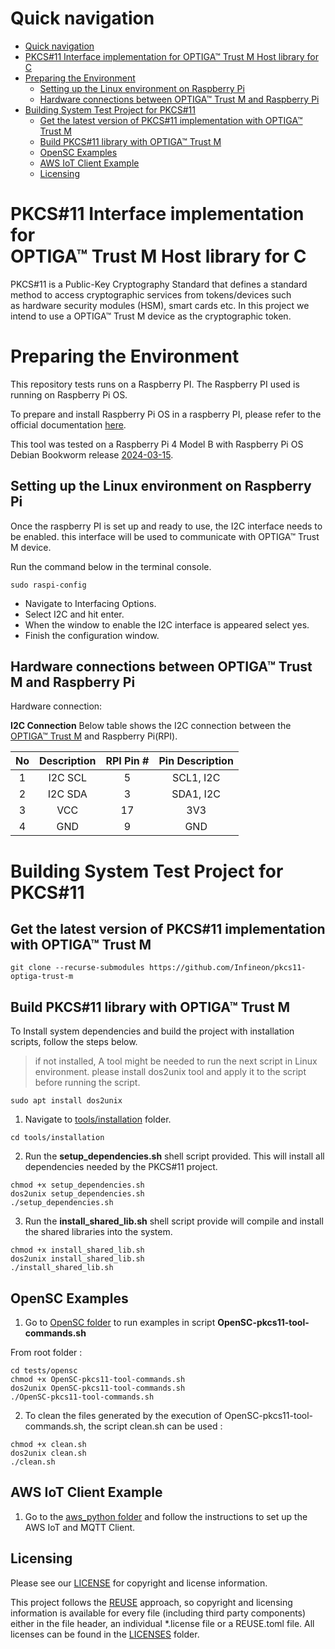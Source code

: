 <!--
SPDX-FileCopyrightText: 2024 Infineon Technologies AG

SPDX-License-Identifier: MIT
-->

# Quick navigation

- [Quick navigation](#quick-navigation)
- [PKCS#11 Interface implementation for OPTIGA™ Trust M Host library for C](#pkcs11-interface-implementation-for-optiga-trust-m-host-library-for-c)
- [Preparing the Environment](#preparing-the-environment)
  - [Setting up the Linux environment on Raspberry Pi](#setting-up-the-linux-environment-on-raspberry-pi)
  - [Hardware connections between OPTIGA™ Trust M and Raspberry Pi](#hardware-connections-between-optiga-trust-m-and-raspberry-pi)
- [Building System Test Project for PKCS#11](#building-system-test-project-for-pkcs11)
  - [Get the latest version of PKCS#11 implementation with OPTIGA™ Trust M](#get-the-latest-version-of-pkcs11-implementation-with-optiga-trust-m)
  - [Build PKCS#11 library with OPTIGA™ Trust M](#build-pkcs11-library-with-optiga-trust-m)
  - [OpenSC Examples](#opensc-examples)
  - [AWS IoT Client Example](#aws-iot-client-example)
  - [Licensing](#licensing)

# PKCS#11 Interface implementation for </br>OPTIGA™ Trust M Host library for C

PKCS#11 is a Public-Key Cryptography Standard that defines a standard method to access cryptographic services from tokens/devices such as hardware security modules (HSM), smart cards etc. In this project we intend to use a OPTIGA™ Trust M device as the cryptographic token.

# Preparing the Environment

This repository tests runs on a Raspberry PI. The Raspberry PI used is running on Raspberry Pi OS.

To prepare and install Raspberry Pi OS in a raspberry PI, please refer to the official documentation [here](https://www.raspberrypi.com/documentation/computers/getting-started.html).

This tool was tested on a Raspberry Pi 4 Model B with Raspberry Pi OS Debian Bookworm release [2024-03-15](https://downloads.raspberrypi.org/raspios_arm64/images/raspios_arm64-2024-03-15/).

## Setting up the Linux environment on Raspberry Pi

Once the raspberry PI is set up and ready to use, the I2C interface needs to be enabled. this interface will be used to communicate with OPTIGA™ Trust M device.

Run the command below in the terminal console.
```console
sudo raspi-config
```
* Navigate to Interfacing Options.
* Select I2C and hit enter.
* When the window to enable the I2C interface is appeared select yes.
* Finish the configuration window.


## Hardware connections between OPTIGA™ Trust M and Raspberry Pi

Hardware connection:

**I2C Connection**
    Below table shows the I2C connection between the [OPTIGA™ Trust M](https://www.infineon.com/cms/en/product/evaluation-boards/s2go-security-optiga-m/) and Raspberry Pi(RPI).

| No       			| Description		| RPI Pin # | Pin Description |
| :-------------: | :----------: | :-----------: | :-----------: |
| 1| I2C SCL  | 5 |SCL1, I2C    |
| 2| I2C SDA   | 3 | SDA1, I2C    |
| 3 | VCC   | 17 | 3V3 |
| 4 | GND   | 9 | GND    |


# Building System Test Project for PKCS#11

## Get the latest version of PKCS#11 implementation with OPTIGA™ Trust M

	git clone --recurse-submodules https://github.com/Infineon/pkcs11-optiga-trust-m

## Build PKCS#11 library with OPTIGA™ Trust M

To Install system dependencies and build the project with installation scripts, follow the steps below.

> if not installed, A tool might be needed to run the next script in Linux environment. please install dos2unix tool and apply it to the script before running the script.
```
sudo apt install dos2unix
```

1. Navigate to [tools/installation](tools/installation/) folder.

```console
cd tools/installation
```

2. Run the **setup_dependencies.sh** shell script provided. This will install all dependencies needed by the PKCS#11 project.

```console
chmod +x setup_dependencies.sh
dos2unix setup_dependencies.sh
./setup_dependencies.sh
```

3. Run the **install_shared_lib.sh** shell script provide will compile and install the shared libraries into the system.

```console
chmod +x install_shared_lib.sh
dos2unix install_shared_lib.sh
./install_shared_lib.sh
```

## OpenSC Examples

1. Go to [OpenSC folder](./tests/opensc) to run examples in script **OpenSC-pkcs11-tool-commands.sh**


From root folder :

```console
cd tests/opensc
chmod +x OpenSC-pkcs11-tool-commands.sh
dos2unix OpenSC-pkcs11-tool-commands.sh
./OpenSC-pkcs11-tool-commands.sh
```

2. To clean the files generated by the execution of OpenSC-pkcs11-tool-commands.sh, the script clean.sh can be used :


```console
chmod +x clean.sh
dos2unix clean.sh
./clean.sh
```

## AWS IoT Client Example

1. Go to the [aws_python folder](./tests/aws_python) and follow the instructions to set up the AWS IoT and MQTT Client.

## Licensing

Please see our [LICENSE](LICENSE) for copyright and license information.

This project follows the [REUSE](https://reuse.software/) approach, so copyright and licensing information is
available for every file (including third party components) either in the file header, an individual *.license file or
a REUSE.toml file. All licenses can be found in the [LICENSES](LICENSES) folder.